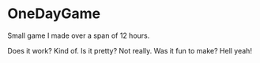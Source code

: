 # OneDayGame
Small game I made over a span of 12 hours.

Does it work?
Kind of.
Is it pretty?
Not really.
Was it fun to make?
Hell yeah!
